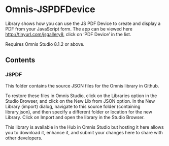 # Omnis-JSPDFDevice
Library shows how you can use the JS PDF Device to create and display a PDF from your JavaScript form. The app can be viewed here http://tinyurl.com/jsgallery8, click on ‘PDF Device’ in the list.

Requires Omnis Studio 8.1.2 or above.

## Contents
### JSPDF
This folder contains the source JSON files for the Omnis library in Github. 

To restore these files in Omnis Studio, click on the Libraries option in the Studio Browser, and click on the New Lib from JSON option. In the New Library (import) dialog, navigate to this source folder (containing library.json), and then specify a different folder or location for the new Library. Click on Import and open the library in the Studio Browser. 

This library is available in the Hub in Omnis Studio but hosting it here allows you to download it, enhance it, and submit your changes here to share with other developers. 

